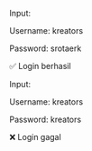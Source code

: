 Input:

Username: kreators

Password: srotaerk

✅ Login berhasil

Input:

Username: kreators

Password: kreators

❌ Login gagal

